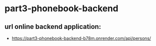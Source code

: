 # part3-phonebook-backend

## url online backend application: 
- https://part3-phonebook-backend-b78m.onrender.com/api/persons/